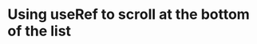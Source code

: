# Using useRef to scroll at the bottom of the list 

[Git branch]:(https://github.com/codiku/react-native-todolist/tree/012-EN-scroll-to-end)